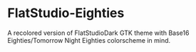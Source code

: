 # FlatStudio-Eighties
A recolored version of FlatStudioDark GTK theme with Base16 Eighties/Tomorrow Night Eighties colorscheme in mind.
